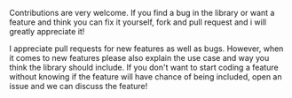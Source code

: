 Contributions are very welcome. If you find a bug in the library or want a feature and think you can fix it yourself, fork and pull request and i will greatly appreciate it!

I appreciate pull requests for new features as well as bugs. However, when it comes to new features please also explain the use case and way you think the library should include. If you don't want to start coding a feature without knowing if the feature will have chance of being included, open an issue and we can discuss the feature!
